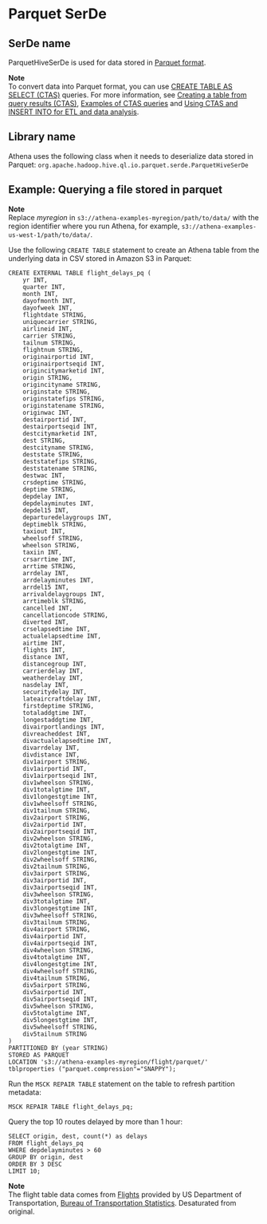 # Parquet SerDe<a name="parquet-serde"></a>

## SerDe name<a name="serde-name"></a>

ParquetHiveSerDe is used for data stored in [Parquet format](https://cwiki.apache.org/confluence/display/Hive/Parquet)\. 

**Note**  
To convert data into Parquet format, you can use [CREATE TABLE AS SELECT \(CTAS\)](create-table-as.md) queries\. For more information, see [Creating a table from query results \(CTAS\)](ctas.md), [Examples of CTAS queries](ctas-examples.md) and [Using CTAS and INSERT INTO for ETL and data analysis](ctas-insert-into-etl.md)\.

## Library name<a name="library-name"></a>

Athena uses the following class when it needs to deserialize data stored in Parquet: `org.apache.hadoop.hive.ql.io.parquet.serde.ParquetHiveSerDe`

## Example: Querying a file stored in parquet<a name="example-querying-a-file-stored-in-parquet"></a>

**Note**  
Replace *myregion* in `s3://athena-examples-myregion/path/to/data/` with the region identifier where you run Athena, for example, `s3://athena-examples-us-west-1/path/to/data/`\.

Use the following `CREATE TABLE` statement to create an Athena table from the underlying data in CSV stored in Amazon S3 in Parquet:

```
CREATE EXTERNAL TABLE flight_delays_pq (
    yr INT,
    quarter INT,
    month INT,
    dayofmonth INT,
    dayofweek INT,
    flightdate STRING,
    uniquecarrier STRING,
    airlineid INT,
    carrier STRING,
    tailnum STRING,
    flightnum STRING,
    originairportid INT,
    originairportseqid INT,
    origincitymarketid INT,
    origin STRING,
    origincityname STRING,
    originstate STRING,
    originstatefips STRING,
    originstatename STRING,
    originwac INT,
    destairportid INT,
    destairportseqid INT,
    destcitymarketid INT,
    dest STRING,
    destcityname STRING,
    deststate STRING,
    deststatefips STRING,
    deststatename STRING,
    destwac INT,
    crsdeptime STRING,
    deptime STRING,
    depdelay INT,
    depdelayminutes INT,
    depdel15 INT,
    departuredelaygroups INT,
    deptimeblk STRING,
    taxiout INT,
    wheelsoff STRING,
    wheelson STRING,
    taxiin INT,
    crsarrtime INT,
    arrtime STRING,
    arrdelay INT,
    arrdelayminutes INT,
    arrdel15 INT,
    arrivaldelaygroups INT,
    arrtimeblk STRING,
    cancelled INT,
    cancellationcode STRING,
    diverted INT,
    crselapsedtime INT,
    actualelapsedtime INT,
    airtime INT,
    flights INT,
    distance INT,
    distancegroup INT,
    carrierdelay INT,
    weatherdelay INT,
    nasdelay INT,
    securitydelay INT,
    lateaircraftdelay INT,
    firstdeptime STRING,
    totaladdgtime INT,
    longestaddgtime INT,
    divairportlandings INT,
    divreacheddest INT,
    divactualelapsedtime INT,
    divarrdelay INT,
    divdistance INT,
    div1airport STRING,
    div1airportid INT,
    div1airportseqid INT,
    div1wheelson STRING,
    div1totalgtime INT,
    div1longestgtime INT,
    div1wheelsoff STRING,
    div1tailnum STRING,
    div2airport STRING,
    div2airportid INT,
    div2airportseqid INT,
    div2wheelson STRING,
    div2totalgtime INT,
    div2longestgtime INT,
    div2wheelsoff STRING,
    div2tailnum STRING,
    div3airport STRING,
    div3airportid INT,
    div3airportseqid INT,
    div3wheelson STRING,
    div3totalgtime INT,
    div3longestgtime INT,
    div3wheelsoff STRING,
    div3tailnum STRING,
    div4airport STRING,
    div4airportid INT,
    div4airportseqid INT,
    div4wheelson STRING,
    div4totalgtime INT,
    div4longestgtime INT,
    div4wheelsoff STRING,
    div4tailnum STRING,
    div5airport STRING,
    div5airportid INT,
    div5airportseqid INT,
    div5wheelson STRING,
    div5totalgtime INT,
    div5longestgtime INT,
    div5wheelsoff STRING,
    div5tailnum STRING
)
PARTITIONED BY (year STRING)
STORED AS PARQUET
LOCATION 's3://athena-examples-myregion/flight/parquet/'
tblproperties ("parquet.compression"="SNAPPY");
```

Run the `MSCK REPAIR TABLE` statement on the table to refresh partition metadata:

```
MSCK REPAIR TABLE flight_delays_pq;
```

Query the top 10 routes delayed by more than 1 hour:

```
SELECT origin, dest, count(*) as delays
FROM flight_delays_pq
WHERE depdelayminutes > 60
GROUP BY origin, dest
ORDER BY 3 DESC
LIMIT 10;
```

**Note**  
The flight table data comes from [Flights](http://www.transtats.bts.gov/DL_SelectFields.asp?Table_ID=236&amp;DB_Short_Name=On-Time) provided by US Department of Transportation, [Bureau of Transportation Statistics](http://www.transtats.bts.gov/)\. Desaturated from original\.
